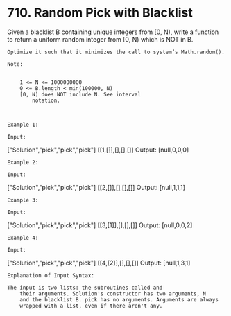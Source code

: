 # 710. Random Pick with Blacklist

Given a blacklist B containing unique integers from [0,
        N), write a function to return a uniform random integer from [0, N)
        which is NOT in B.

    Optimize it such that it minimizes the call to system’s Math.random().

    Note:

    
        1 <= N <= 1000000000
        0 <= B.length < min(100000, N)
        [0, N) does NOT include N. See interval
            notation.
        
    

    Example 1:

    Input:
["Solution","pick","pick","pick"]
[[1,[]],[],[],[]]
Output: [null,0,0,0]

    Example 2:

    Input:
["Solution","pick","pick","pick"]
[[2,[]],[],[],[]]
Output: [null,1,1,1]

    Example 3:

    Input:
["Solution","pick","pick","pick"]
[[3,[1]],[],[],[]]
Output: [null,0,0,2]

    Example 4:

    Input:
["Solution","pick","pick","pick"]
[[4,[2]],[],[],[]]
Output: [null,1,3,1]

    Explanation of Input Syntax:

    The input is two lists: the subroutines called and
        their arguments. Solution's constructor has two arguments, N
        and the blacklist B. pick has no arguments. Arguments are always
        wrapped with a list, even if there aren't any.